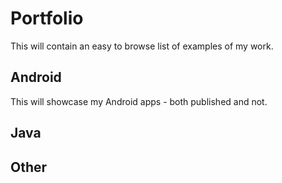 # Portfolio

This will contain an easy to browse list of examples of my work.

## Android

This will showcase my Android apps - both published and not.

## Java

## Other
